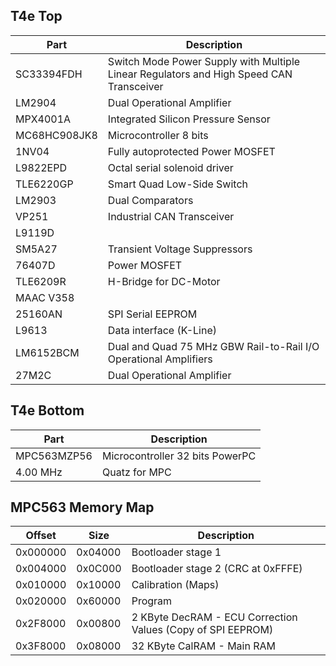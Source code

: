 ## T4e Top

Part         | Description
-------------|------------
SC33394FDH   | Switch Mode Power Supply with Multiple Linear Regulators and High Speed CAN Transceiver
LM2904       | Dual Operational Amplifier
MPX4001A     | Integrated Silicon Pressure Sensor
MC68HC908JK8 | Microcontroller 8 bits
1NV04        | Fully autoprotected Power MOSFET
L9822EPD     | Octal serial solenoid driver
TLE6220GP    | Smart Quad Low-Side Switch
LM2903       | Dual Comparators
VP251        | Industrial CAN Transceiver
L9119D       |
SM5A27       | Transient Voltage Suppressors
76407D       | Power MOSFET
TLE6209R     | H-Bridge for DC-Motor
MAAC V358    |
25160AN      | SPI Serial EEPROM
L9613        | Data interface (K-Line)
LM6152BCM    | Dual and Quad 75 MHz GBW Rail-to-Rail I/O Operational Amplifiers
27M2C        | Dual Operational Amplifier

## T4e Bottom

Part         | Description
-------------|------------
MPC563MZP56  | Microcontroller 32 bits PowerPC
4.00 MHz     | Quatz for MPC

## MPC563 Memory Map

Offset   | Size    | Description
---------|---------|------------
0x000000 | 0x04000 | Bootloader stage 1
0x004000 | 0x0C000 | Bootloader stage 2 (CRC at 0xFFFE)
0x010000 | 0x10000 | Calibration (Maps)
0x020000 | 0x60000 | Program
0x2F8000 | 0x00800 | 2 KByte DecRAM - ECU Correction Values (Copy of SPI EEPROM)
0x3F8000 | 0x08000 | 32 KByte CalRAM - Main RAM
